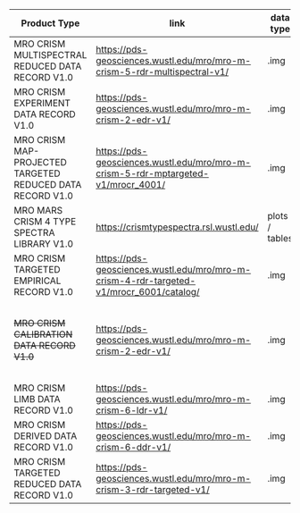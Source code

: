 | Product Type | link | data type| note |
|---|---|---|---|
| MRO CRISM MULTISPECTRAL REDUCED DATA RECORD V1.0 | https://pds-geosciences.wustl.edu/mro/mro-m-crism-5-rdr-multispectral-v1/ | .img |
| MRO CRISM EXPERIMENT DATA RECORD V1.0 | https://pds-geosciences.wustl.edu/mro/mro-m-crism-2-edr-v1/ | .img |
| MRO CRISM MAP-PROJECTED TARGETED REDUCED DATA RECORD V1.0 | https://pds-geosciences.wustl.edu/mro/mro-m-crism-5-rdr-mptargeted-v1/mrocr_4001/ | .img |
| MRO MARS CRISM 4 TYPE SPECTRA LIBRARY V1.0 | https://crismtypespectra.rsl.wustl.edu/ | plots / tables|
| MRO CRISM TARGETED EMPIRICAL RECORD V1.0 | https://pds-geosciences.wustl.edu/mro/mro-m-crism-4-rdr-targeted-v1/mrocr_6001/catalog/ |.img |
| ~~MRO CRISM CALIBRATION DATA RECORD V1.0~~ | https://pds-geosciences.wustl.edu/mro/mro-m-crism-2-edr-v1/ | .img | already appears (MRO CRISM EXPERIMENT DATA RECORD V1.0) |
| MRO CRISM LIMB DATA RECORD V1.0 | https://pds-geosciences.wustl.edu/mro/mro-m-crism-6-ldr-v1/ |.img |
| MRO CRISM DERIVED DATA RECORD V1.0 | https://pds-geosciences.wustl.edu/mro/mro-m-crism-6-ddr-v1/ | .img |
| MRO CRISM TARGETED REDUCED DATA RECORD V1.0 | https://pds-geosciences.wustl.edu/mro/mro-m-crism-3-rdr-targeted-v1/ |.img |

